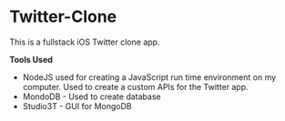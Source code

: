 # Twitter-Clone

This is a fullstack iOS Twitter clone app.


**Tools Used**

* NodeJS used for creating a JavaScript run time environment on my computer. Used to create a custom APIs for the Twitter app.
* MondoDB - Used to create database
* Studio3T - GUI for MongoDB

